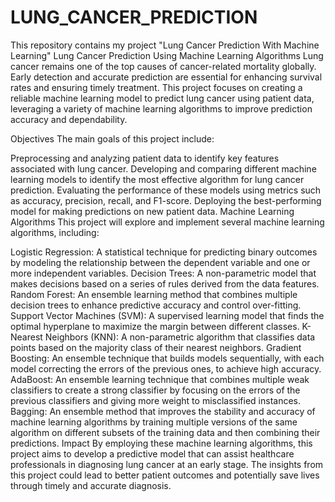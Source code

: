 # LUNG_CANCER_PREDICTION
This repository contains my project "Lung Cancer Prediction With Machine Learning"
Lung Cancer Prediction Using Machine Learning Algorithms
Lung cancer remains one of the top causes of cancer-related mortality globally. Early detection and accurate prediction are essential for enhancing survival rates and ensuring timely treatment. This project focuses on creating a reliable machine learning model to predict lung cancer using patient data, leveraging a variety of machine learning algorithms to improve prediction accuracy and dependability.

Objectives
The main goals of this project include:

Preprocessing and analyzing patient data to identify key features associated with lung cancer.
Developing and comparing different machine learning models to identify the most effective algorithm for lung cancer prediction.
Evaluating the performance of these models using metrics such as accuracy, precision, recall, and F1-score.
Deploying the best-performing model for making predictions on new patient data.
Machine Learning Algorithms
This project will explore and implement several machine learning algorithms, including:

Logistic Regression: A statistical technique for predicting binary outcomes by modeling the relationship between the dependent variable and one or more independent variables.
Decision Trees: A non-parametric model that makes decisions based on a series of rules derived from the data features.
Random Forest: An ensemble learning method that combines multiple decision trees to enhance predictive accuracy and control over-fitting.
Support Vector Machines (SVM): A supervised learning model that finds the optimal hyperplane to maximize the margin between different classes.
K-Nearest Neighbors (KNN): A non-parametric algorithm that classifies data points based on the majority class of their nearest neighbors.
Gradient Boosting: An ensemble technique that builds models sequentially, with each model correcting the errors of the previous ones, to achieve high accuracy.
AdaBoost: An ensemble learning technique that combines multiple weak classifiers to create a strong classifier by focusing on the errors of the previous classifiers and giving more weight to misclassified instances.
Bagging: An ensemble method that improves the stability and accuracy of machine learning algorithms by training multiple versions of the same algorithm on different subsets of the training data and then combining their predictions.
Impact
By employing these machine learning algorithms, this project aims to develop a predictive model that can assist healthcare professionals in diagnosing lung cancer at an early stage. The insights from this project could lead to better patient outcomes and potentially save lives through timely and accurate diagnosis.
